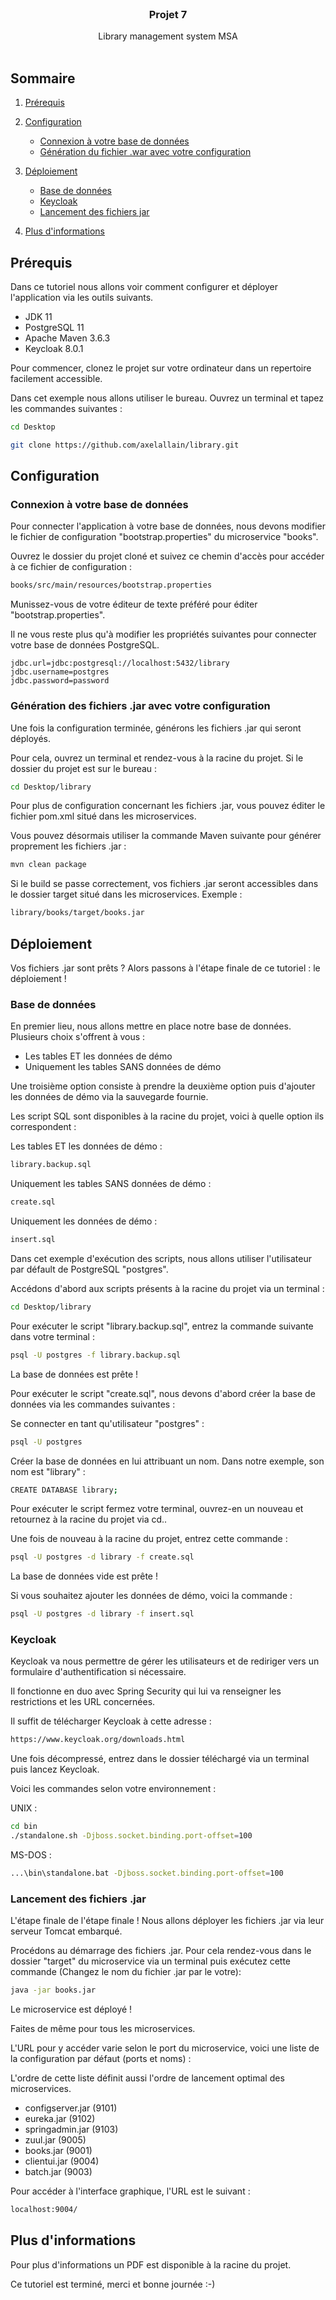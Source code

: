 <br />

  <h3 align="center">Projet 7</h3>

  <p align="center">
    Library management system MSA
    <br />
    <br />
  </p>
</p>



<!-- SOMMAIRE -->
## Sommaire

1. [Prérequis](#prérequis)
2. [Configuration](#configuration)
    * [Connexion à votre base de données](#connexion-à-votre-base-de-données)
    * [Génération du fichier .war avec votre configuration](#génération-du-fichier-war-avec-votre-configuration) 
    
3. [Déploiement](#déploiement)
    * [Base de données](#base-de-données)
    * [Keycloak](#keycloak)
    * [Lancement des fichiers jar](#lancement-des-fichiers-jar)
    
4. [Plus d'informations](#plus-dinformations)

<!-- PRÉREQUIS -->
## Prérequis

Dans ce tutoriel nous allons voir comment configurer et déployer l'application via les outils suivants.

* JDK 11
* PostgreSQL 11
* Apache Maven 3.6.3
* Keycloak 8.0.1

Pour commencer, clonez le projet sur votre ordinateur dans un repertoire facilement accessible.

Dans cet exemple nous allons utiliser le bureau. Ouvrez un terminal et tapez les commandes suivantes :

```sh
cd Desktop
```
```sh
git clone https://github.com/axelallain/library.git
```

<!-- CONFIGURATION -->
## Configuration

### Connexion à votre base de données

Pour connecter l'application à votre base de données, nous devons modifier le fichier de configuration "bootstrap.properties" du microservice "books".

Ouvrez le dossier du projet cloné et suivez ce chemin d'accès pour accéder à ce fichier de configuration :
```sh
books/src/main/resources/bootstrap.properties
```
Munissez-vous de votre éditeur de texte préféré pour éditer "bootstrap.properties".

Il ne vous reste plus qu'à modifier les propriétés suivantes pour connecter votre base de données PostgreSQL.
```properties
jdbc.url=jdbc:postgresql://localhost:5432/library
jdbc.username=postgres
jdbc.password=password
```

### Génération des fichiers .jar avec votre configuration

Une fois la configuration terminée, générons les fichiers .jar qui seront déployés.

Pour cela, ouvrez un terminal et rendez-vous à la racine du projet. Si le dossier du projet est sur le bureau :
```sh
cd Desktop/library
```

Pour plus de configuration concernant les fichiers .jar, vous pouvez éditer le fichier pom.xml situé dans les microservices.

Vous pouvez désormais utiliser la commande Maven suivante pour générer proprement les fichiers .jar :
```sh
mvn clean package
```

Si le build se passe correctement, vos fichiers .jar seront accessibles dans le dossier target situé dans les microservices. Exemple :
```sh
library/books/target/books.jar
```

<!-- DÉPLOIEMENT -->
## Déploiement

Vos fichiers .jar sont prêts ? Alors passons à l'étape finale de ce tutoriel : le déploiement !

### Base de données

En premier lieu, nous allons mettre en place notre base de données. Plusieurs choix s'offrent à vous :

* Les tables ET les données de démo
* Uniquement les tables SANS données de démo

Une troisième option consiste à prendre la deuxième option puis d'ajouter les données de démo via la sauvegarde fournie.

Les script SQL sont disponibles à la racine du projet, voici à quelle option ils correspondent :

Les tables ET les données de démo :
```sh
library.backup.sql
```

Uniquement les tables SANS données de démo :
```sh
create.sql
```

Uniquement les données de démo :
```sh
insert.sql
```

Dans cet exemple d'exécution des scripts, nous allons utiliser l'utilisateur par défault de PostgreSQL "postgres".

Accédons d'abord aux scripts présents à la racine du projet via un terminal :
```sh
cd Desktop/library
```

Pour exécuter le script "library.backup.sql", entrez la commande suivante dans votre terminal :

```sh
psql -U postgres -f library.backup.sql
```

La base de données est prête !

Pour exécuter le script "create.sql", nous devons d'abord créer la base de données via les commandes suivantes :

Se connecter en tant qu'utilisateur "postgres" :
```sh
psql -U postgres
```

Créer la base de données en lui attribuant un nom. Dans notre exemple, son nom est "library" :
```sh
CREATE DATABASE library;
```

Pour exécuter le script fermez votre terminal, ouvrez-en un nouveau et retournez à la racine du projet via cd..

Une fois de nouveau à la racine du projet, entrez cette commande :
```sh
psql -U postgres -d library -f create.sql
```

La base de données vide est prête !

Si vous souhaitez ajouter les données de démo, voici la commande :
```sh
psql -U postgres -d library -f insert.sql
```

### Keycloak

Keycloak va nous permettre de gérer les utilisateurs et de rediriger vers un formulaire d'authentification si nécessaire.

Il fonctionne en duo avec Spring Security qui lui va renseigner les restrictions et les URL concernées.

Il suffit de télécharger Keycloak à cette adresse :
```sh
https://www.keycloak.org/downloads.html
```

Une fois décompressé, entrez dans le dossier téléchargé via un terminal puis lancez Keycloak.

Voici les commandes selon votre environnement :

UNIX :
```sh
cd bin
./standalone.sh -Djboss.socket.binding.port-offset=100
```

MS-DOS :
```sh
...\bin\standalone.bat -Djboss.socket.binding.port-offset=100
```

### Lancement des fichiers .jar

L'étape finale de l'étape finale ! Nous allons déployer les fichiers .jar via leur serveur Tomcat embarqué.

Procédons au démarrage des fichiers .jar. 
Pour cela rendez-vous dans le dossier "target" du microservice via un terminal puis exécutez cette commande (Changez le nom du fichier .jar par le votre):
```sh
java -jar books.jar
```

Le microservice est déployé !

Faites de même pour tous les microservices.

L'URL pour y accéder varie selon le port du microservice, voici une liste de la configuration par défaut (ports et noms) :

L'ordre de cette liste définit aussi l'ordre de lancement optimal des microservices.

- configserver.jar (9101)
- eureka.jar (9102)
- springadmin.jar (9103)
- zuul.jar (9005)
- books.jar (9001)
- clientui.jar (9004)
- batch.jar (9003)

Pour accéder à l'interface graphique, l'URL est le suivant :
```sh
localhost:9004/
```

<!-- PLUS D'INFORMATIONS -->
## Plus d'informations

Pour plus d'informations un PDF est disponible à la racine du projet.

Ce tutoriel est terminé, merci et bonne journée :-)

